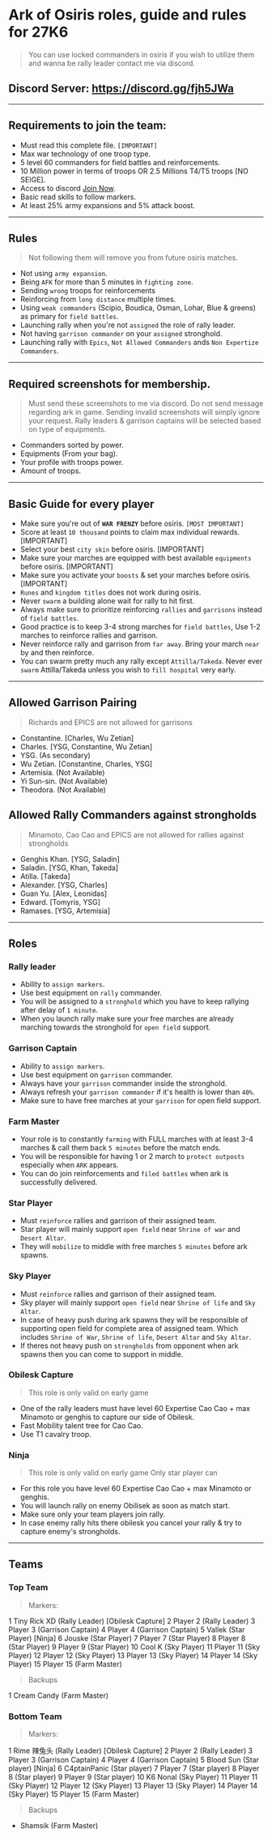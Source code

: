 # Ark of Osiris roles, guide and rules for 27K6

> You can use locked commanders in osiris if you wish to utilize them and wanna be rally leader contact me via discord.

## Discord Server: <a href="https://discord.gg/fjh5JWa">https://discord.gg/fjh5JWa</a>

---

## Requirements to join the team:

- Must read this complete file. `[IMPORTANT]`
- Max war technology of one troop type.
- 5 level 60 commanders for field battles and reinforcements.
- 10 Million power in terms of troops OR 2.5 Millions T4/T5 troops [NO SEIGE].
- Access to discord <a href="https://discord.gg/fjh5JWa">Join Now</a>.
- Basic read skills to follow markers.
- At least 25% army expansions and 5% attack boost.

---

## Rules

> Not following them will remove you from future osiris matches.

- Not using `army expansion`.
- Being `AFK` for more than 5 minutes in `fighting zone`.
- Sending `wrong` troops for reinforcements
- Reinforcing from `long distance` multiple times.
- Using `weak commanders` (Scipio, Boudica, Osman, Lohar, Blue & greens) as primary for `field battles`.
- Launching rally when you're not `assigned` the role of rally leader.
- Not having `garrison commander` on your `assigned` stronghold.
- Launching rally with `Epics`, `Not Allowed Commanders` ands `Non Expertize Commanders`.

---

## Required screenshots for membership.

> Must send these screenshots to me via discord.
> Do not send message regarding ark in game.
> Sending invalid screenshots will simply ignore your request.
> Rally leaders & garrison captains will be selected based on type of equipments.

- Commanders sorted by power.
- Equipments (From your bag).
- Your profile with troops power.
- Amount of troops.

---

## Basic Guide for every player

- Make sure you're out of <b>`WAR FRENZY`</b> before osiris. `[MOST IMPORTANT]`
- Score at least `10 thousand` points to claim max individual rewards. [IMPORTANT]
- Select your best `city skin` before osiris. [IMPORTANT]
- Make sure your marches are equipped with best available `equipments` before osiris. [IMPORTANT]
- Make sure you activate your `boosts` & set your marches before osiris. [IMPORTANT]
- `Runes` and `kingdom titles` does not work during osiris.
- Never `swarm` a building alone wait for rally to hit first.
- Always make sure to prioritize reinforcing `rallies` and `garrisons` instead of `field battles`.
- Good practice is to keep 3-4 strong marches for `field battles`, Use 1-2 marches to reinforce rallies and garrison.
- Never reinforce rally and garrison from `far away`. Bring your march `near` by and then reinforce.
- You can swarm pretty much any rally except `Attilla/Takeda`. Never ever `swarm` Attilla/Takeda unless you wish to `fill hospital` very early.

---

## Allowed Garrison Pairing

> Richards and EPICS are not allowed for garrisons

- Constantine. [Charles, Wu Zetian]
- Charles. [YSG, Constantine, Wu Zetian]
- YSG. (As secondary)
- Wu Zetian. [Constantine, Charles, YSG]
- Artemisia. (Not Available)
- Yi Sun-sin. (Not Available)
- Theodora. (Not Available)

## Allowed Rally Commanders against strongholds

> Minamoto, Cao Cao and EPICS are not allowed for rallies against strongholds

- Genghis Khan. [YSG, Saladin]
- Saladin. [YSG, Khan, Takeda]
- Atilla. [Takeda]
- Alexander. [YSG, Charles]
- Guan Yu. [Alex, Leonidas]
- Edward. [Tomyris, YSG]
- Ramases. [YSG, Artemisia]

---

## Roles

### Rally leader

- Ability to `assign markers`.
- Use best equipment on `rally` commander.
- You will be assigned to a `stronghold` which you have to keep rallying after delay of `1 minute`.
- When you launch rally make sure your free marches are already marching towards the stronghold for `open field` support.

### Garrison Captain

- Ability to `assign markers`.
- Use best equipment on `garrison` commander.
- Always have your `garrison` commander inside the stronghold.
- Always refresh your `garrison commander` if it's health is lower than `40%`.
- Make sure to have free marches at your `garrison` for open field support.

### Farm Master

- Your role is to constantly `farming` with FULL marches with at least 3-4 marches & call them back `5 minutes` before the match ends.
- You will be responsible for having 1 or 2 march to `protect outposts` especially when `ARK` appears.
- You can do join reinforcements and `filed battles` when ark is successfully delivered.

### Star Player

- Must `reinforce` rallies and garrison of their assigned team.
- Star player will mainly support `open field` near `Shrine of war` and `Desert Altar`.
- They will `mobilize` to middle with free marches `5 minutes` before ark spawns.

### Sky Player

- Must `reinforce` rallies and garrison of their assigned team.
- Sky player will mainly support `open field` near `Shrine of life` and `Sky Altar`.
- In case of heavy push during ark spawns they will be responsible of supporting open field for complete area of assigned team. Which includes `Shrine of War`, `Shrine of life`, `Desert Altar` and `Sky Altar`.
- If theres not heavy push on `strongholds` from opponent when ark spawns then you can come to support in middle.

### Obilesk Capture

> This role is only valid on early game

- One of the rally leaders must have level 60 Expertise Cao Cao + max Minamoto or genghis to capture our side of Obilesk.
- Fast Mobility talent tree for Cao Cao.
- Use T1 cavalry troop.

### Ninja

> This role is only valid on early game
> Only star player can

- For this role you have level 60 Expertise Cao Cao + max Minamoto or genghis.
- You will launch rally on enemy Obilisek as soon as match start.
- Make sure only your team players join rally.
- In case enemy rally hits there obilesk you cancel your rally & try to capture enemy's strongholds.

---

## Teams

### Top Team

> Markers:

1 Tiny Rick XD (Rally Leader) [Obilesk Capture]
2 Player 2 (Rally Leader)
3 Player 3 (Garrison Captain)
4 Player 4 (Garrison Captain)
5 Vallek (Star Player) [Ninja]
6 Jouske (Star Player)
7 Player 7 (Star Player)
8 Player 8 (Star Player)
9 Player 9 (Star Player)
10 Cool K (Sky Player)
11 Player 11 (Sky Player)
12 Player 12 (Sky Player)
13 Player 13 (Sky Player)
14 Player 14 (Sky Player)
15 Player 15 (Farm Master)

> Backups

1 Cream Candy (Farm Master)

### Bottom Team

> Markers:

1 Rime 辣兔头 (Rally Leader) [Obilesk Capture]
2 Player 2 (Rally Leader)
3 Player 3 (Garrison Captain)
4 Player 4 (Garrison Captain)
5 Blood Sun (Star player) [Ninja]
6 C4ptainPanic (Star player)
7 Player 7 (Star player)
8 Player 8 (Star player)
9 Player 9 (Star player)
10 K6 Nonal (Sky Player)
11 Player 11 (Sky Player)
12 Player 12 (Sky Player)
13 Player 13 (Sky Player)
14 Player 14 (Sky Player)
15 Player 15 (Farm Master)

> Backups

- Shamsik (Farm Master)
